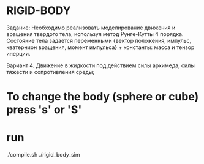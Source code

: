 # RIGID-BODY
 Задание: Необходимо реализовать моделирование движения и вращения твердого тела, используя метод Рунге-Кутты 4 порядка. Состояние тела задается переменными {вектор положения, импульс, кватернион вращения, момент импульса} + константы: масса и тензор инерции.

Вариант 4. Движение в жидкости под действием силы архимеда, силы тяжести и сопротивления среды;

# To change the body (sphere or cube) press 's' or 'S'

#  run
./compile.sh
./rigid_body_sim

